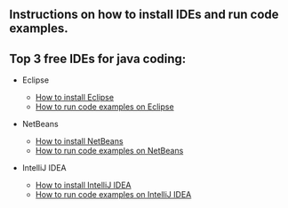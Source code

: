 ## Instructions on how to install IDEs and run code examples.

## Top 3 free IDEs for java coding:

* Eclipse

    * [How to install Eclipse](http://www.cs.dartmouth.edu/~cs5/install/eclipse-osx/)
    * [How to run code examples on Eclipse](http://www.javaprogrammingforums.com/java-jdk-ide-tutorials/253-beginners-eclipse-tutorial-how-run-first-java-application-eclipse.html) 

* NetBeans

    * [How to install NetBeans](https://netbeans.org/community/releases/80/install.html#install_mac)
    * [How to run code examples on NetBeans](https://docs.oracle.com/javase/tutorial/information/examples.html)

* IntelliJ IDEA

    * [How to install IntelliJ IDEA](http://macappstore.org/intellij-idea/)
    * [How to run code examples on IntelliJ IDEA](https://www.jetbrains.com/idea/help/creating-and-running-your-first-java-application.html)

